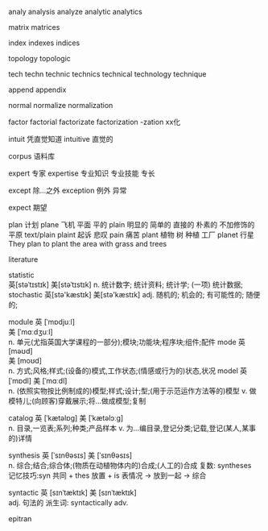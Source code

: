 analy
analysis
analyze
analytic
analytics

matrix
matrices

index
indexes
indices

topology
topologic

tech
techn
technic
technics
technical
technology
technique

append
appendix

normal
normalize
normalization

factor
factorial
factorizate
factorization   -zation xx化

intuit  凭直觉知道
intuitive    直觉的

corpus  语料库

expert  专家
expertise   专业知识 专业技能 专长

except  除…之外
exception   例外 异常

expect  期望

plan    计划
plane   飞机 平面 平的
plain   明显的 简单的 直接的 朴素的 不加修饰的 平原    text/plain
plaint  起诉 悲叹
pain    痛苦
plant   植物 树 种植 工厂
planet  行星
They plan to plant the area with grass and trees



literature


statistic	
    英[stəˈtɪstɪk]
    美[stəˈtɪstɪk]
    n.	统计数字; 统计资料; 统计学; (一项) 统计数据;
stochastic
    英[stə'kæstɪk]
    美[stə'kæstɪk]
    adj.	随机的; 机会的; 有可能性的; 随便的;


module
    英 [ˈmɒdjuːl]   
    美 [ˈmɑːdʒuːl]  
    n.  单元(尤指英国大学课程的一部分);模块;功能块;程序块;组件;配件
mode
    英 [məʊd]   
    美 [moʊd]  
    n.  方式;风格;样式;(设备的)模式,工作状态;(情感或行为的)状态,状况
model
    英 [ˈmɒdl]
    美 [ˈmɑːdl]  
    n.  (依照实物按比例制成的)模型;样式;设计;型;(用于示范运作方法等的)模型
    v.  做模特儿;(向顾客)穿戴展示;将…做成模型;复制


catalog
    英 [ˈkætəlɒɡ]   美 [ˈkætəlɔːɡ]  
    n.
    目录,一览表;系列;种类;产品样本
    v.
    为…编目录,登记分类;记载,登记(某人,某事的)详情


synthesis
英 [ˈsɪnθəsɪs]      美 [ˈsɪnθəsɪs]      
n. 
综合;结合;综合体;(物质在动植物体内的)合成;(人工的)合成 
复数: syntheses  
记忆技巧:syn 共同 + thes 放置 + is 表情况 → 放到一起 → 综合 



syntactic
英 [sɪnˈtæktɪk]      美 [sɪnˈtæktɪk]      
adj. 
句法的 
派生词: 
syntactically adv. 

epitran